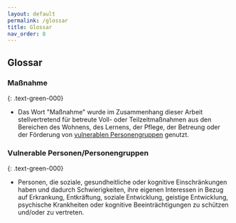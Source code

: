 ```yaml
---
layout: default
permalink: /glossar
title: Glossar
nav_order: 8
---
```



## Glossar

### Maßnahme 
{: .text-green-000}  
* Das Wort "Maßnahme" wurde im Zusammenhang dieser Arbeit stellvertretend für betreute Voll- oder Teilzeitmaßnahmen aus den Bereichen des Wohnens, des Lernens, der Pflege, der Betreung oder der Förderung von [vulnerablen Personengruppen](/glossar#vulnerable-personenpersonengruppen) genutzt.

### Vulnerable Personen/Personengruppen
{: .text-green-000}  
* Personen, die soziale, gesundheitliche oder kognitive Einschränkungen haben und dadurch Schwierigkeiten, ihre eigenen Interessen in Bezug auf Erkrankung, Entkräftung, soziale Entwicklung, geistige Entwicklung, psychische Krankheiten oder kognitive Beeinträchtigungen zu schützen und/oder zu vertreten.
